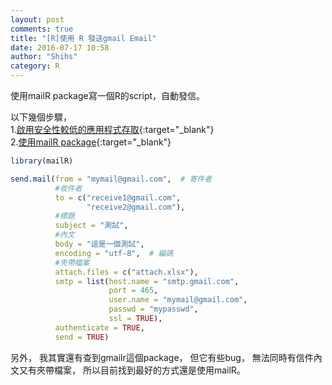 ```yaml
---
layout: post
comments: true
title: "[R]使用 R 發送gmail Email"
date: 2016-07-17 10:58
author: "Shihs"
category: R
---
```


使用mailR package寫一個R的script，自動發信。

以下幾個步驟，<br>
1.[啟用安全性較低的應用程式存取](https://www.google.com/settings/security/lesssecureapps){:target="_blank"}<br>
2.[使用mailR package](https://github.com/rpremraj/mailR){:target="_blank"}

```R
library(mailR)

send.mail(from = "mymail@gmail.com",  # 寄件者
          #收件者
          to = c("receive1@gmail.com", 
                 "receive2@gmail.com"),
          #標題
          subject = "測試",
          #內文
          body = "這是一個測試", 
          encoding = "utf-8",  # 編碼
          #夾帶檔案
          attach.files = c("attach.xlsx"),
          smtp = list(host.name = "smtp.gmail.com", 
                      port = 465, 
                      user.name = "mymail@gmail.com", 
                      passwd = "mypasswd", 
                      ssl = TRUE),
          authenticate = TRUE,
          send = TRUE)

```

另外，
我其實還有查到gmailr這個package，
但它有些bug，
無法同時有信件內文又有夾帶檔案，
所以目前找到最好的方式還是使用mailR。